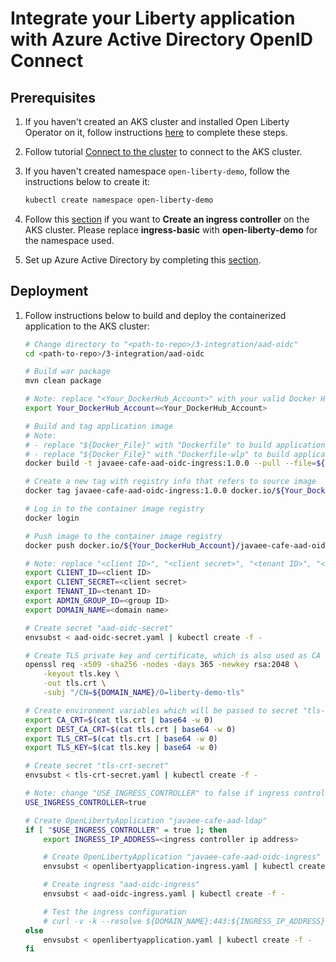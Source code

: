 # Integrate your Liberty application with Azure Active Directory OpenID Connect

## Prerequisites

1. If you haven't created an AKS cluster and installed Open Liberty Operator on it, follow instructions [here](../open-liberty-operator-0.7.0/README.md) to complete these steps.
2. Follow tutorial [Connect to the cluster](https://docs.microsoft.com/azure/aks/kubernetes-walkthrough#connect-to-the-cluster) to connect to the AKS cluster.
3. If you haven't created namespace `open-liberty-demo`, follow the instructions below to create it:

   ```bash
   kubectl create namespace open-liberty-demo
   ```

4. Follow this [section](https://docs.microsoft.com/azure/aks/ingress-own-tls#create-an-ingress-controller) if you want to **Create an ingress controller** on the AKS cluster. Please replace **ingress-basic** with **open-liberty-demo** for the namespace used.
5. Set up Azure Active Directory by completing this [section](https://github.com/Azure-Samples/open-liberty-on-aro/blob/master/guides/howto-integrate-aad-oidc.md#set-up-azure-active-directory).

## Deployment

1. Follow instructions below to build and deploy the containerized application to the AKS cluster:

   ```bash
   # Change directory to "<path-to-repo>/3-integration/aad-oidc"
   cd <path-to-repo>/3-integration/aad-oidc

   # Build war package
   mvn clean package

   # Note: replace "<Your_DockerHub_Account>" with your valid Docker Hub account name
   export Your_DockerHub_Account=<Your_DockerHub_Account>

   # Build and tag application image
   # Note:
   # - replace "${Docker_File}" with "Dockerfile" to build application image with Open Liberty base image
   # - replace "${Docker_File}" with "Dockerfile-wlp" to build application image with WebSphere Liberty base image
   docker build -t javaee-cafe-aad-oidc-ingress:1.0.0 --pull --file=${Docker_File} .

   # Create a new tag with registry info that refers to source image
   docker tag javaee-cafe-aad-oidc-ingress:1.0.0 docker.io/${Your_DockerHub_Account}/javaee-cafe-aad-oidc-ingress:1.0.0

   # Log in to the container image registry
   docker login

   # Push image to the container image registry
   docker push docker.io/${Your_DockerHub_Account}/javaee-cafe-aad-oidc-ingress:1.0.0

   # Note: replace "<client ID>", "<client secret>", "<tenant ID>", "<group ID>", "<ingress controller ip address>", and "<domain name>" with the ones you noted down before
   export CLIENT_ID=<client ID>
   export CLIENT_SECRET=<client secret>
   export TENANT_ID=<tenant ID>
   export ADMIN_GROUP_ID=<group ID>
   export DOMAIN_NAME=<domain name>

   # Create secret "aad-oidc-secret"
   envsubst < aad-oidc-secret.yaml | kubectl create -f -

   # Create TLS private key and certificate, which is also used as CA certificate for testing purpose
   openssl req -x509 -sha256 -nodes -days 365 -newkey rsa:2048 \
       -keyout tls.key \
       -out tls.crt \
       -subj "/CN=${DOMAIN_NAME}/O=liberty-demo-tls"

   # Create environment variables which will be passed to secret "tls-crt-secret"
   export CA_CRT=$(cat tls.crt | base64 -w 0)
   export DEST_CA_CRT=$(cat tls.crt | base64 -w 0)
   export TLS_CRT=$(cat tls.crt | base64 -w 0)
   export TLS_KEY=$(cat tls.key | base64 -w 0)

   # Create secret "tls-crt-secret"
   envsubst < tls-crt-secret.yaml | kubectl create -f -

   # Note: change "USE_INGRESS_CONTROLLER" to false if ingress controller is not installed
   USE_INGRESS_CONTROLLER=true

   # Create OpenLibertyApplication "javaee-cafe-aad-ldap"
   if [ "$USE_INGRESS_CONTROLLER" = true ]; then
       export INGRESS_IP_ADDRESS=<ingress controller ip address>

       # Create OpenLibertyApplication "javaee-cafe-aad-oidc-ingress"
       envsubst < openlibertyapplication-ingress.yaml | kubectl create -f -

       # Create ingress "aad-oidc-ingress"
       envsubst < aad-oidc-ingress.yaml | kubectl create -f -

       # Test the ingress configuration
       # curl -v -k --resolve ${DOMAIN_NAME}:443:${INGRESS_IP_ADDRESS} https://${DOMAIN_NAME}
   else
       envsubst < openlibertyapplication.yaml | kubectl create -f -
   fi
   ```
